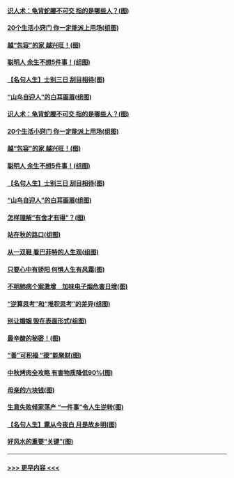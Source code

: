 #### [识人术：龟背蛇腰不可交 指的是哪些人？(图)](../pages/p8/907503.md?t=09162155) 
#### [20个生活小窍门 你一定能派上用场(组图)](../pages/p8/907510.md?t=09162155) 
#### [越“包容”的家 越兴旺！(图)](../pages/p8/907328.md?t=09162155) 
#### [聪明人 余生不想5件事！(组图)](../pages/p8/907364.md?t=09162155) 
#### [【名句人生】士别三日 刮目相待(图)](../pages/p8/906988.md?t=09162155) 
#### [“山鸟自迎人”的白耳画眉(组图)](../pages/p8/907332.md?t=09162155) 
#### [识人术：龟背蛇腰不可交 指的是哪些人？(图)](../pages/p8/907503.md?t=09162155) 
#### [20个生活小窍门 你一定能派上用场(组图)](../pages/p8/907510.md?t=09162155) 
#### [越“包容”的家 越兴旺！(图)](../pages/p8/907328.md?t=09162155) 
#### [聪明人 余生不想5件事！(组图)](../pages/p8/907364.md?t=09162155) 
#### [【名句人生】士别三日 刮目相待(图)](../pages/p8/906988.md?t=09162155) 
#### [“山鸟自迎人”的白耳画眉(组图)](../pages/p8/907332.md?t=09162155) 
#### [怎样理解“有舍才有得”？(图)](../pages/p8/906872.md?t=09162155) 
#### [站在秋的路口(组图)](../pages/p8/906914.md?t=09162155) 
#### [从一双鞋 看巴菲特的人生观(组图)](../pages/p8/907311.md?t=09162155) 
#### [只要心中有骄阳 何惧人生有风霜(图)](../pages/p8/907320.md?t=09162155) 
#### [不明肺病个案激增　加味电子烟危害日增(图)](../pages/p8/907307.md?t=09162155) 
#### [“逆算思考”和“堆积思考”的差异(组图)](../pages/p8/907229.md?t=09162155) 
#### [别让婚姻 毁在表面形式(组图)](../pages/p8/907118.md?t=09162155) 
#### [最辛酸的秘密！(图)](../pages/p8/906327.md?t=09162155) 
#### [“善”可积福 “德”能聚财(图)](../pages/p8/906906.md?t=09162155) 
#### [中秋烤肉全攻略 有害物质降低90%(图)](../pages/p8/907227.md?t=09162155) 
#### [母亲的六块钱(图)](../pages/p8/907107.md?t=09162155) 
#### [生意失败倾家荡产 “一件事”令人生逆转(图)](../pages/p8/907101.md?t=09162155) 
#### [【名句人生】露从今夜白 月是故乡明(图)](../pages/p8/906558.md?t=09162155) 
#### [好风水的重要“关键”(图)](../pages/p8/907087.md?t=09162155) 

----
#### [ >>> 更早内容 <<< ](../indexes/p8-earlier.md)
